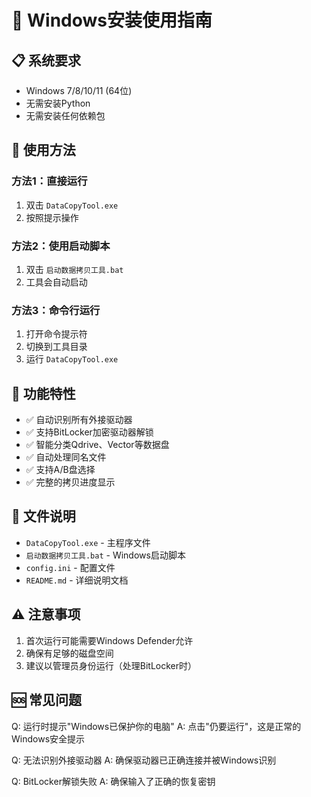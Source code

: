 # 🚀 Windows安装使用指南

## 📋 系统要求
- Windows 7/8/10/11 (64位)
- 无需安装Python
- 无需安装任何依赖包

## 🎯 使用方法

### 方法1：直接运行
1. 双击 `DataCopyTool.exe`
2. 按照提示操作

### 方法2：使用启动脚本
1. 双击 `启动数据拷贝工具.bat`
2. 工具会自动启动

### 方法3：命令行运行
1. 打开命令提示符
2. 切换到工具目录
3. 运行 `DataCopyTool.exe`

## 🔧 功能特性
- ✅ 自动识别所有外接驱动器
- ✅ 支持BitLocker加密驱动器解锁
- ✅ 智能分类Qdrive、Vector等数据盘
- ✅ 自动处理同名文件
- ✅ 支持A/B盘选择
- ✅ 完整的拷贝进度显示

## 📁 文件说明
- `DataCopyTool.exe` - 主程序文件
- `启动数据拷贝工具.bat` - Windows启动脚本
- `config.ini` - 配置文件
- `README.md` - 详细说明文档

## ⚠️ 注意事项
1. 首次运行可能需要Windows Defender允许
2. 确保有足够的磁盘空间
3. 建议以管理员身份运行（处理BitLocker时）

## 🆘 常见问题
Q: 运行时提示"Windows已保护你的电脑"
A: 点击"仍要运行"，这是正常的Windows安全提示

Q: 无法识别外接驱动器
A: 确保驱动器已正确连接并被Windows识别

Q: BitLocker解锁失败
A: 确保输入了正确的恢复密钥
